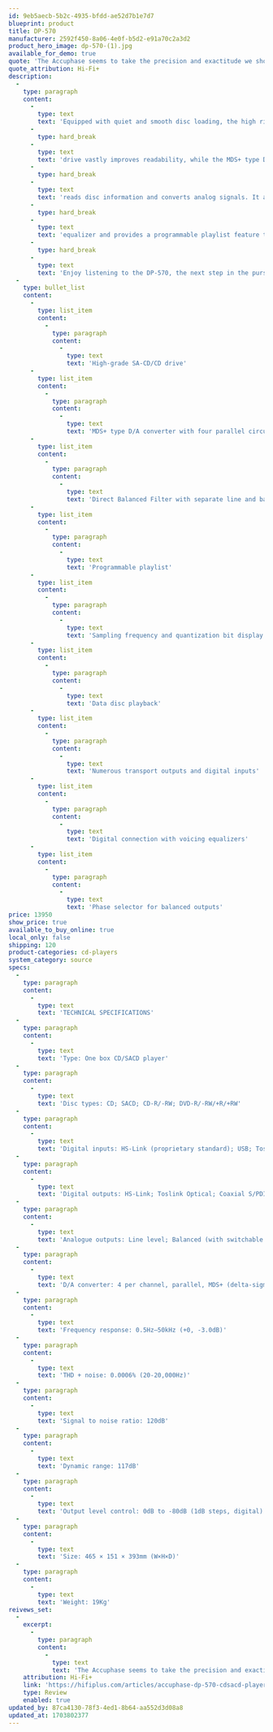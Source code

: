 ```yaml
---
id: 9eb5aecb-5b2c-4935-bfdd-ae52d7b1e7d7
blueprint: product
title: DP-570
manufacturer: 2592f450-8a06-4e0f-b5d2-e91a70c2a3d2
product_hero_image: dp-570-(1).jpg
available_for_demo: true
quote: 'The Accuphase seems to take the precision and exactitude we should expect from top-flight players, and overlays that with still deeper layers of colour and texture, coherence and timing.'
quote_attribution: Hi-Fi+
description:
  -
    type: paragraph
    content:
      -
        type: text
        text: 'Equipped with quiet and smooth disc loading, the high rigidity and low center of gravity of the SA-CD/CD'
      -
        type: hard_break
      -
        type: text
        text: 'drive vastly improves readability, while the MDS+ type D/A converter with four parallel circuits accurately'
      -
        type: hard_break
      -
        type: text
        text: 'reads disc information and converts analog signals. It also supports a digital connection with a voicing'
      -
        type: hard_break
      -
        type: text
        text: 'equalizer and provides a programmable playlist feature that lets you enjoy listening in the order you prefer.'
      -
        type: hard_break
      -
        type: text
        text: 'Enjoy listening to the DP-570, the next step in the pursuit of the ideal disc playback experience.'
  -
    type: bullet_list
    content:
      -
        type: list_item
        content:
          -
            type: paragraph
            content:
              -
                type: text
                text: 'High-grade SA-CD/CD drive'
      -
        type: list_item
        content:
          -
            type: paragraph
            content:
              -
                type: text
                text: 'MDS+ type D/A converter with four parallel circuits'
      -
        type: list_item
        content:
          -
            type: paragraph
            content:
              -
                type: text
                text: 'Direct Balanced Filter with separate line and balanced signal paths'
      -
        type: list_item
        content:
          -
            type: paragraph
            content:
              -
                type: text
                text: 'Programmable playlist'
      -
        type: list_item
        content:
          -
            type: paragraph
            content:
              -
                type: text
                text: 'Sampling frequency and quantization bit display'
      -
        type: list_item
        content:
          -
            type: paragraph
            content:
              -
                type: text
                text: 'Data disc playback'
      -
        type: list_item
        content:
          -
            type: paragraph
            content:
              -
                type: text
                text: 'Numerous transport outputs and digital inputs'
      -
        type: list_item
        content:
          -
            type: paragraph
            content:
              -
                type: text
                text: 'Digital connection with voicing equalizers'
      -
        type: list_item
        content:
          -
            type: paragraph
            content:
              -
                type: text
                text: 'Phase selector for balanced outputs'
price: 13950
show_price: true
available_to_buy_online: true
local_only: false
shipping: 120
product-categories: cd-players
system_category: source
specs:
  -
    type: paragraph
    content:
      -
        type: text
        text: 'TECHNICAL SPECIFICATIONS'
  -
    type: paragraph
    content:
      -
        type: text
        text: 'Type: One box CD/SACD player'
  -
    type: paragraph
    content:
      -
        type: text
        text: 'Disc types: CD; SACD; CD-R/-RW; DVD‑R/-RW/+R/+RW'
  -
    type: paragraph
    content:
      -
        type: text
        text: 'Digital inputs: HS-Link (proprietary standard); USB; Toslink Optical; Coaxial S/PDIF'
  -
    type: paragraph
    content:
      -
        type: text
        text: 'Digital outputs: HS-Link; Toslink Optical; Coaxial S/PDIF'
  -
    type: paragraph
    content:
      -
        type: text
        text: 'Analogue outputs: Line level; Balanced (with switchable phase selector)'
  -
    type: paragraph
    content:
      -
        type: text
        text: 'D/A converter: 4 per channel, parallel, MDS+ (delta-sigma)'
  -
    type: paragraph
    content:
      -
        type: text
        text: 'Frequency response: 0.5Hz–50kHz (+0, -3.0dB)'
  -
    type: paragraph
    content:
      -
        type: text
        text: 'THD + noise: 0.0006% (20-20,000Hz)'
  -
    type: paragraph
    content:
      -
        type: text
        text: 'Signal to noise ratio: 120dB'
  -
    type: paragraph
    content:
      -
        type: text
        text: 'Dynamic range: 117dB'
  -
    type: paragraph
    content:
      -
        type: text
        text: 'Output level control: 0dB to -80dB (1dB steps, digital)'
  -
    type: paragraph
    content:
      -
        type: text
        text: 'Size: 465 × 151 × 393mm (W×H×D)'
  -
    type: paragraph
    content:
      -
        type: text
        text: 'Weight: 19Kg'
reivews_set:
  -
    excerpt:
      -
        type: paragraph
        content:
          -
            type: text
            text: 'The Accuphase seems to take the precision and exactitude we should expect from top-flight players, and overlays that with still deeper layers of colour and texture, coherence and timing.'
    attribution: Hi-Fi+
    link: 'https://hifiplus.com/articles/accuphase-dp-570-cdsacd-player/'
    type: Review
    enabled: true
updated_by: 87ca4130-78f3-4ed1-8b64-aa552d3d08a8
updated_at: 1703802377
---
```


